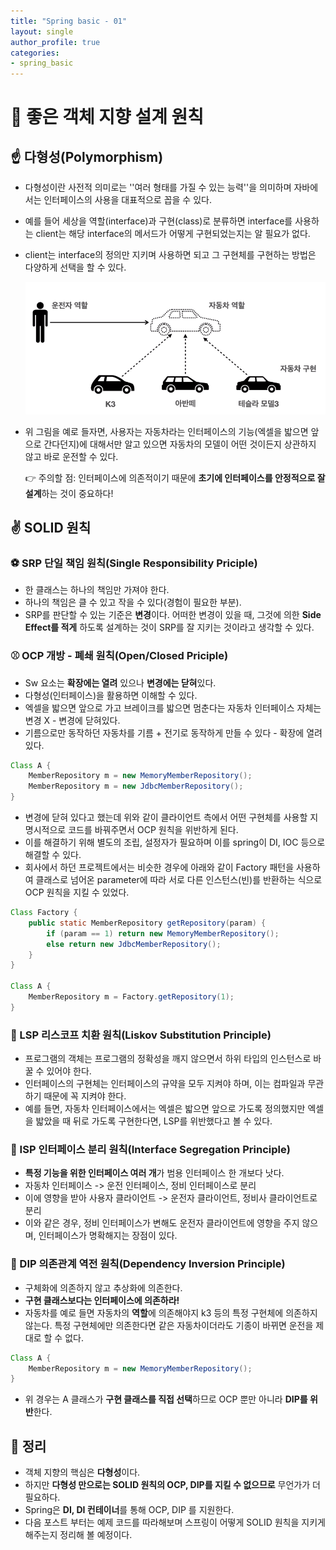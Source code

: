 ```yaml
---
title: "Spring basic - 01"
layout: single
author_profile: true
categories: 
- spring_basic
---
```


# 📜 좋은 객체 지향 설계 원칙

## ☝ 다형성(Polymorphism)

- 다형성이란 사전적 의미로는 ''여러 형태를 가질 수 있는 능력''을 의미하며 자바에서는 인터페이스의 사용을 대표적으로 꼽을 수 있다.

- 예를 들어 세상을 역할(interface)과 구현(class)로 분류하면 interface를 사용하는 client는 해당 interface의 메서드가 어떻게 구현되었는지는 알 필요가 없다.

- client는 interface의 정의만 지키며 사용하면 되고 그 구현체를 구현하는 방법은 다양하게 선택을 할 수 있다.

  ![image-20210224215407440](../../post_images/20210224/image-20210224215407440.png)

- 위 그림을 예로 들자면, 사용자는 자동차라는 인터페이스의 기능(엑셀을 밟으면 앞으로 간다던지)에 대해서만 알고 있으면 자동차의 모델이 어떤 것이든지 상관하지 않고 바로 운전할 수 있다.

  👉 주의할 점: 인터페이스에 의존적이기 때문에 **초기에 인터페이스를 안정적으로 잘 설계**하는 것이 중요하다! 
  

## ✌ SOLID 원칙

### ⚽ SRP 단일 책임 원칙(Single Responsibility Priciple)

- 한 클래스는 하나의 책임만 가져야 한다.
- 하나의 책임은 클 수 있고 작을 수 있다(경험이 필요한 부분).
- SRP를 판단할 수 있는 기준은 **변경**이다. 어떠한 변경이 있을 때, 그것에 의한 **Side Effect를 적게** 하도록 설계하는 것이 SRP를 잘 지키는 것이라고 생각할 수 있다.

### ⚾ OCP 개방 - 폐쇄 원칙(Open/Closed Priciple)

- Sw 요소는 **확장에는 열려** 있으나 **변경에는 닫혀**있다.
- 다형성(인터페이스)을 활용하면 이해할 수 있다.
- 엑셀을 밟으면 앞으로 가고 브레이크를 밟으면 멈춘다는 자동차 인터페이스 자체는 변경 X - 변경에 닫혀있다.
- 기름으로만 동작하던 자동차를 기름 + 전기로 동작하게 만들 수 있다 - 확장에 열려있다.

```java
Class A {
    MemberRepository m = new MemoryMemberRepository();
    MemberRepository m = new JdbcMemberRepository();
}
```

- 변경에 닫혀 있다고 했는데 위와 같이 클라이언트 측에서 어떤 구현체를 사용할 지 명시적으로 코드를 바꿔주면서 OCP 원칙을 위반하게 된다.
- 이를 해결하기 위해 별도의 조립, 설정자가 필요하며 이를 spring이 DI, IOC 등으로 해결할 수 있다.
- 회사에서 하던 프로젝트에서는 비슷한 경우에 아래와 같이 Factory 패턴을 사용하여 클래스로 넘어온 parameter에 따라 서로 다른 인스턴스(빈)를 반환하는 식으로 OCP 원칙을 지킬 수 있었다.

```java
Class Factory {
    public static MemberRepository getRepository(param) {
        if (param == 1) return new MemoryMemberRepository();
        else return new JdbcMemberRepository();
    }
}

Class A {
    MemberRepository m = Factory.getRepository(1);
}
```

### 🥎 LSP 리스코프 치환 원칙(Liskov Substitution Principle)

- 프로그램의 객체는 프로그램의 정확성을 깨지 않으면서 하위 타입의 인스턴스로 바꿀 수 있어야 한다.
- 인터페이스의 구현체는 인터페이스의 규약을 모두 지켜야 하며, 이는 컴파일과 무관하기 때문에 꼭 지켜야 한다.
- 예를 들면, 자동차 인터페이스에서는 엑셀은 밟으면 앞으로 가도록 정의했지만 엑셀을 밟았을 때 뒤로 가도록 구현한다면, LSP를 위반했다고 볼 수 있다.

### 🏀 ISP 인터페이스 분리 원칙(Interface Segregation Principle)

- **특정 기능을 위한 인터페이스 여러 개**가 범용 인터페이스 한 개보다 낫다.
- 자동차 인터페이스 -> 운전 인터페이스, 정비 인터페이스로 분리
- 이에 영향을 받아 사용자 클라이언트 -> 운전자 클라이언트, 정비사 클라이언트로 분리
- 이와 같은 경우, 정비 인터페이스가 변해도 운전자 클라이언트에 영향을 주지 않으며, 인터페이스가 명확해지는 장점이 있다.

### 🏐 DIP 의존관계 역전 원칙(Dependency Inversion Principle)

- 구체화에 의존하지 않고 추상화에 의존한다.
- **구현 클래스보다는 인터페이스에 의존하라!**
- 자동차를 예로 들면 자동차의 **역할**에 의존해야지 k3 등의 특정 구현체에 의존하지 않는다. 특정 구현체에만 의존한다면 같은 자동차이더라도 기종이 바뀌면 운전을 제대로 할 수 없다.

```java
Class A {
    MemberRepository m = new MemoryMemberRepository();
}
```

- 위 경우는 A 클래스가 **구현 클래스를 직접 선택**하므로 OCP 뿐만 아니라 **DIP를 위반**한다. 



## 📝 정리

- 객체 지향의 핵심은 **다형성**이다.
- 하지만 **다형성 만으로는 SOLID 원칙의 OCP, DIP를 지킬 수 없으므로** 무언가가 더 필요하다.
- Spring은 **DI, DI 컨테이너**를 통해 OCP, DIP 를 지원한다.
- 다음 포스트 부터는 예제 코드를 따라해보며 스프링이 어떻게 SOLID 원칙을 지키게 해주는지 정리해 볼 예정이다.